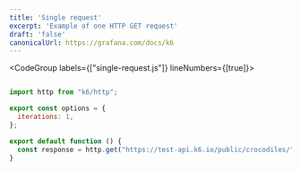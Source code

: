 ```yaml
---
title: 'Single request'
excerpt: 'Example of one HTTP GET request'
draft: 'false'
canonicalUrl: https://grafana.com/docs/k6
---
```


<CodeGroup labels={["single-request.js"]} lineNumbers={[true]}>

```javascript

import http from "k6/http";

export const options = {
  iterations: 1,
};

export default function () {
  const response = http.get("https://test-api.k6.io/public/crocodiles/");
}
```

</CodeGroup>

